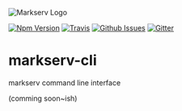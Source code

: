 ![Markserv Logo](https://markserv.space/img/markserv-logo.png)

[![Npm Version](https://img.shields.io/npm/v/markserv-cli.svg)](https://www.npmjs.com/package/markserv-cli)
[![Travis](https://img.shields.io/travis/markserv/markserv-cli.svg)](https://travis-ci.org/markserv/markserv-cli)
[![Github Issues](https://img.shields.io/github/issues/markserv/markserv-cli.svg)](https://github.com/F1LT3R/markserv-cli/issues)
[![Gitter](https://img.shields.io/gitter/room/nwjs/markserv-cli.svg)](https://gitter.im/markserv)

# markserv-cli

markserv command line interface

(comming soon~ish)

